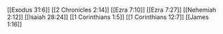 [[Exodus 31:6]]
[[2 Chronicles 2:14]]
[[Ezra 7:10]]
[[Ezra 7:27]]
[[Nehemiah 2:12]]
[[Isaiah 28:24]]
[[1 Corinthians 1:5]]
[[1 Corinthians 12:7]]
[[James 1:16]]
